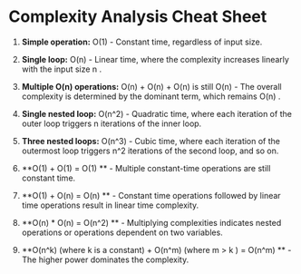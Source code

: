 # Complexity Analysis Cheat Sheet

1. **Simple operation:** O(1)  - Constant time, regardless of input size.
   
2. **Single loop:** O(n)  - Linear time, where the complexity increases linearly with the input size n .
   
3. **Multiple O(n)  operations:** O(n) + O(n) + O(n)  is still O(n)  - The overall complexity is determined by the dominant term, which remains O(n) .

4. **Single nested loop:** O(n^2)  - Quadratic time, where each iteration of the outer loop triggers n  iterations of the inner loop.
   
5. **Three nested loops:** O(n^3)  - Cubic time, where each iteration of the outermost loop triggers n^2  iterations of the second loop, and so on.

6. **O(1)  + O(1)  = O(1) ** - Multiple constant-time operations are still constant time.

7. **O(1)  + O(n)  = O(n) ** - Constant time operations followed by linear time operations result in linear time complexity.

8. **O(n)  * O(n)  = O(n^2) ** - Multiplying complexities indicates nested operations or operations dependent on two variables.

9. **O(n^k)  (where k  is a constant) + O(n^m)  (where m > k ) = O(n^m) ** - The higher power dominates the complexity.
